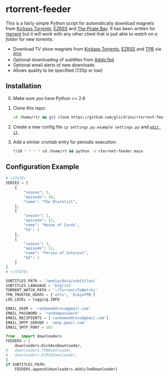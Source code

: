 rtorrent-feeder
===============

This is a fairly simple Python script for automatically download magnets from [Kickass Torrents](https://kickass.so/), [EZRSS](http://ezrss.it/) and [The Pirate Bay](http://thepiratebay.se). It has been written for [rtorrent](http://libtorrent.rakshasa.no/) but it will work with any other client that is just able to _watch on a folder_ for new torrents.
 * Download TV show magnets from [Kickass Torrents](https://kickass.so/), [EZRSS](http://ezrss.it/) and [TPB](http://thepiratebay.se) via RSS
 * Optional downloading of subtitles from [Addic7ed](http://www.addic7ed.com/)
 * Optional email alerts of new downloads
 * Allows quality to be specified (720p or low)


Installation
------------
0. Make sure you have Python >= 2.6
1. Clone this repo:
    ```bash
    cd /home/rt/ && git clone https://github.com/glic3rinu/rtorrent-feeder.git
    ```

2. Create a new config file `cp settings.py.example settings.py` and [`edit it`](#configuration-example).
3. Add a similar crontab entry for periodic execution:

    ```bash
    */10 * * * * cd /home/rt && python -m rtorrent-feeder.main
    ```



Configuration Example
---------------------
```python
# <STATE>
SERIES = [
    {
        "season": 1, 
        "episode": 10, 
        "name": "The Blacklist", 
    }, 
    {
        "season": 1, 
        "episode": 13, 
        "name": "House of Cards", 
        "hd": 1
    }, 
    {
        "season": 3, 
        "episode": 11, 
        "name": "Person of Interest", 
        "hd": 1
    }
]
# </STATE>

SUBTITLES_PATH = '/media/data/subtitles/'
SUBTITLES_LANGUAGE = 'English'
TORRENT_WATCH_PATH = '~/TorrentsToWatch/'
TPB_TRUSTED_USERS = ['eztv', 'DibyaTPB']
LOG_LEVEL = logging.INFO

EMAIL_USER = 'randomaddress@gmail.com'
EMAIL_PASSWORD = 'randompassword'
EMAIL_RECIPIENTS = ['randomaddress@gmail.com']
EMAIL_SMTP_SERVER = 'smtp.gmail.com'
EMAIL_SMTP_PORT = 587

from . import downloaders
FEEDERS = [
    downloaders.KickAssDownloader,
#   downloaders.TPBDownloader,
#   downloaders.EZRSSDownloader,
]
if SUBTITLES_PATH:
    FEEDERS.append(downloaders.Addic7edDownloader)

```
